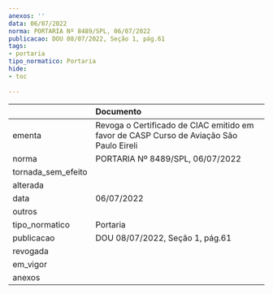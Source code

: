 ```yaml
---
anexos: ''
data: 06/07/2022
norma: PORTARIA Nº 8489/SPL, 06/07/2022
publicacao: DOU 08/07/2022, Seção 1, pág.61
tags:
- portaria
tipo_normatico: Portaria
hide: 
- toc 
 
---
```


|                    | Documento                                                                               |
|:-------------------|:----------------------------------------------------------------------------------------|
| ementa             | Revoga o Certificado de CIAC emitido em favor de CASP Curso de Aviação São Paulo Eireli |
| norma              | PORTARIA Nº 8489/SPL, 06/07/2022                                                        |
| tornada_sem_efeito |                                                                                         |
| alterada           |                                                                                         |
| data               | 06/07/2022                                                                              |
| outros             |                                                                                         |
| tipo_normatico     | Portaria                                                                                |
| publicacao         | DOU 08/07/2022, Seção 1, pág.61                                                         |
| revogada           |                                                                                         |
| em_vigor           |                                                                                         |
| anexos             |                                                                                         |